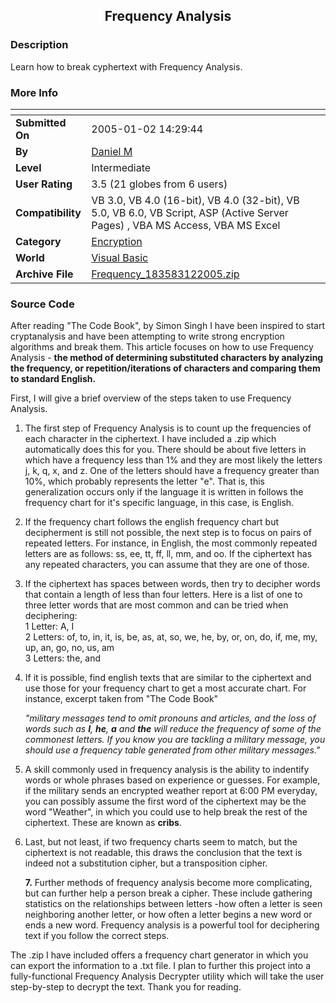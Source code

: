 ﻿<div align="center">

## Frequency Analysis


</div>

### Description

Learn how to break cyphertext with Frequency Analysis.
 
### More Info
 


<span>             |<span>
---                |---
**Submitted On**   |2005-01-02 14:29:44
**By**             |[Daniel M](https://github.com/Planet-Source-Code/PSCIndex/blob/master/ByAuthor/daniel-m.md)
**Level**          |Intermediate
**User Rating**    |3.5 (21 globes from 6 users)
**Compatibility**  |VB 3\.0, VB 4\.0 \(16\-bit\), VB 4\.0 \(32\-bit\), VB 5\.0, VB 6\.0, VB Script, ASP \(Active Server Pages\) , VBA MS Access, VBA MS Excel
**Category**       |[Encryption](https://github.com/Planet-Source-Code/PSCIndex/blob/master/ByCategory/encryption__1-48.md)
**World**          |[Visual Basic](https://github.com/Planet-Source-Code/PSCIndex/blob/master/ByWorld/visual-basic.md)
**Archive File**   |[Frequency\_183583122005\.zip](https://github.com/Planet-Source-Code/daniel-m-frequency-analysis__1-58066/archive/master.zip)





### Source Code

After reading "The Code Book", by Simon Singh I have been inspired to start cryptanalysis and have been attempting to write strong encryption algorithms and break them. This article focuses on how to use Frequency Analysis - <b>the method of determining substituted characters by analyzing the frequency, or repetition/iterations of characters and comparing them to standard English.</b><P>
First, I will give a brief overview of the steps taken to use Frequency Analysis.<p>
1. The first step of Frequency Analysis is to count up the frequencies of each character in the ciphertext. I have included a .zip which automatically does this for you. There should be about five letters in which have a frequency less than 1% and they are most likely the letters j, k, q, x, and z. One of the letters should have a frequency greater than 10%, which probably represents the letter "e". That is, this generalization occurs only if the language it is written in follows the frequency chart for it's specific language, in this case, is English.<p>
2. If the frequency chart follows the english frequency chart but decipherment is still not possible, the next step is to focus on pairs of repeated letters. For instance, in English, the most commonly repeated letters are as follows: ss, ee, tt, ff, ll, mm, and oo. If the ciphertext has any repeated characters, you can assume that they are one of those.<p>
3. If the ciphertext has spaces between words, then try to decipher words that contain a length of less than four letters. Here is a list of one to three letter words that are most common and can be tried when deciphering:<br>
1 Letter: A, I<br>
2 Letters: of, to, in, it, is, be, as, at, so, we, he, by, or, on, do, if, me, my, up, an, go, no, us, am<br>
3 Letters: the, and<p>
4. If it is possible, find english texts that are similar to the ciphertext and use those for your frequency chart to get a most accurate chart. For instance, excerpt taken from "The Code Book"<p>
<i>"military messages tend to omit pronouns and articles, and the loss of words such as <b>I</b>, <b>he</b>, <b>a</b> and <b>the</b> will reduce the frequency of some of the commonest letters. If you know you are tackling a military message, you should use a frequency table generated from other military messages."</i><p>
5. A skill commonly used in frequency analysis is the ability to indentify words or whole phrases based on experience or guesses. For example, if the military sends an encrypted weather report at 6:00 PM everyday, you can possibly assume the first word of the ciphertext may be the word "Weather", in which you could use to help break the rest of the ciphertext. These are known as <b>cribs</b>.<p>
6. Last, but not least, if two frequency charts seem to match, but the ciphertext is not readable, this draws the conclusion that the text is indeed not a substitution cipher, but a transposition cipher.<P>
<b>7.</b> Further methods of frequency analysis become more complicating, but can further help a person break a cipher. These include gathering statistics on the relationships between letters -how often a letter is seen neighboring another letter, or how often a letter begins a new word or ends a new word. Frequency analysis is a powerful tool for deciphering text if you follow the correct steps.
<P>
The .zip I have included offers a frequency chart generator in which you can export the information to a .txt file. I plan to further this project into a fully-functional Frequency Analysis Decrypter utility which will take the user step-by-step to decrypt the text. Thank you for reading.

